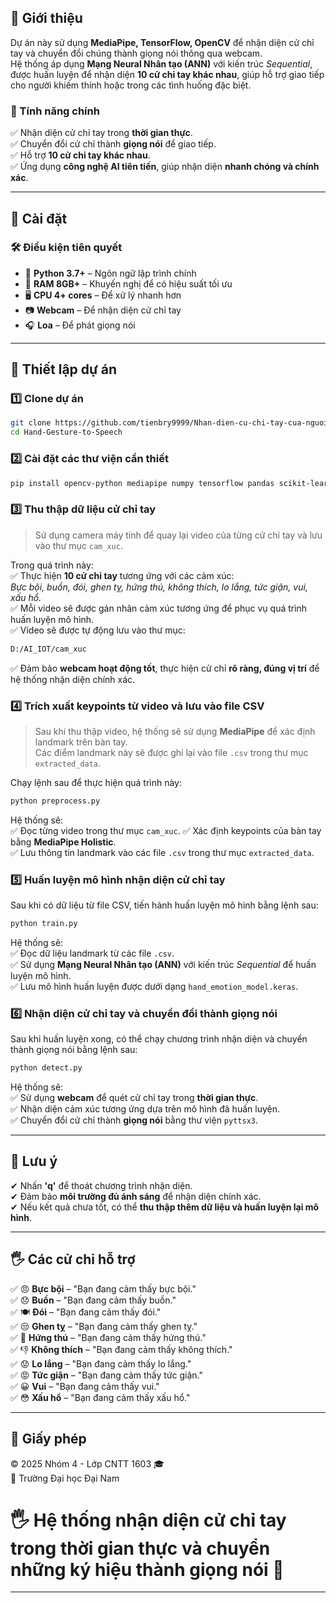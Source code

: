 
## 🚀 Giới thiệu  
Dự án này sử dụng **MediaPipe, TensorFlow, OpenCV** để nhận diện cử chỉ tay và chuyển đổi chúng thành giọng nói thông qua webcam.  
Hệ thống áp dụng **Mạng Neural Nhân tạo (ANN)** với kiến trúc *Sequential*, được huấn luyện để nhận diện **10 cử chỉ tay khác nhau**, giúp hỗ trợ giao tiếp cho người khiếm thính hoặc trong các tình huống đặc biệt.  

### 🎯 Tính năng chính  
✅ Nhận diện cử chỉ tay trong **thời gian thực**.  
✅ Chuyển đổi cử chỉ thành **giọng nói** để giao tiếp.  
✅ Hỗ trợ **10 cử chỉ tay khác nhau**.  
✅ Ứng dụng **công nghệ AI tiên tiến**, giúp nhận diện **nhanh chóng và chính xác**.  

---

## 💾 Cài đặt  

### 🛠 Điều kiện tiên quyết  
- 🐍 **Python 3.7+** – Ngôn ngữ lập trình chính  
- 💾 **RAM 8GB+** – Khuyến nghị để có hiệu suất tối ưu  
- 🖥 **CPU 4+ cores** – Để xử lý nhanh hơn  
- 📷 **Webcam** – Để nhận diện cử chỉ tay  
- 🎧 **Loa** – Để phát giọng nói  

---

## 🎥 Thiết lập dự án  

### 1️⃣ Clone dự án  
```sh  
git clone https://github.com/tienbry9999/Nhan-dien-cu-chi-tay-cua-nguoi-khuyet-tat-.git  
cd Hand-Gesture-to-Speech  
```

### 2️⃣ Cài đặt các thư viện cần thiết  
```sh  
pip install opencv-python mediapipe numpy tensorflow pandas scikit-learn matplotlib pyautogui pyttsx3  
```

### 3️⃣ Thu thập dữ liệu cử chỉ tay  
> Sử dụng camera máy tính để quay lại video của từng cử chỉ tay và lưu vào thư mục `cam_xuc`.  

Trong quá trình này:  
✅ Thực hiện **10 cử chỉ tay** tương ứng với các cảm xúc:  
  *Bực bội, buồn, đói, ghen tỵ, hứng thú, không thích, lo lắng, tức giận, vui, xấu hổ.*  
✅ Mỗi video sẽ được gán nhãn cảm xúc tương ứng để phục vụ quá trình huấn luyện mô hình.  
✅ Video sẽ được tự động lưu vào thư mục:  
```sh  
D:/AI_IOT/cam_xuc  
```
✅ Đảm bảo **webcam hoạt động tốt**, thực hiện cử chỉ **rõ ràng, đúng vị trí** để hệ thống nhận diện chính xác.  

### 4️⃣ Trích xuất keypoints từ video và lưu vào file CSV  
> Sau khi thu thập video, hệ thống sẽ sử dụng **MediaPipe** để xác định landmark trên bàn tay.  
> Các điểm landmark này sẽ được ghi lại vào file `.csv` trong thư mục `extracted_data`.  

Chạy lệnh sau để thực hiện quá trình này:  
```sh  
python preprocess.py  
```
Hệ thống sẽ:  
✅ Đọc từng video trong thư mục `cam_xuc`.
✅ Xác định keypoints của bàn tay bằng **MediaPipe Holistic**.  
✅ Lưu thông tin landmark vào các file `.csv` trong thư mục `extracted_data`.  

### 5️⃣ Huấn luyện mô hình nhận diện cử chỉ tay  
Sau khi có dữ liệu từ file CSV, tiến hành huấn luyện mô hình bằng lệnh sau:  
```sh  
python train.py  
```
Hệ thống sẽ:  
✅ Đọc dữ liệu landmark từ các file `.csv`.  
✅ Sử dụng **Mạng Neural Nhân tạo (ANN)** với kiến trúc *Sequential* để huấn luyện mô hình.  
✅ Lưu mô hình huấn luyện được dưới dạng `hand_emotion_model.keras`.  

### 6️⃣ Nhận diện cử chỉ tay và chuyển đổi thành giọng nói  
Sau khi huấn luyện xong, có thể chạy chương trình nhận diện và chuyển thành giọng nói bằng lệnh sau:  
```sh  
python detect.py  
```
Hệ thống sẽ:  
✅ Sử dụng **webcam** để quét cử chỉ tay trong **thời gian thực**.  
✅ Nhận diện cảm xúc tương ứng dựa trên mô hình đã huấn luyện.  
✅ Chuyển đổi cử chỉ thành **giọng nói** bằng thư viện `pyttsx3`.  

---
## 🛑 Lưu ý  
✔ Nhấn **'q'** để thoát chương trình nhận diện.  
✔ Đảm bảo **môi trường đủ ánh sáng** để nhận diện chính xác.  
✔ Nếu kết quả chưa tốt, có thể **thu thập thêm dữ liệu và huấn luyện lại mô hình**.  

---

## 🖐 Các cử chỉ hỗ trợ  
✅ 😠 **Bực bội** – "Bạn đang cảm thấy bực bội."  
✅ 😞 **Buồn** – "Bạn đang cảm thấy buồn."  
✅ 🍽 **Đói** – "Bạn đang cảm thấy đói."  
✅ 😒 **Ghen tỵ** – "Bạn đang cảm thấy ghen tỵ."  
✅ 🤩 **Hứng thú** – "Bạn đang cảm thấy hứng thú."  
✅ 👎 **Không thích** – "Bạn đang cảm thấy không thích."  
✅ 😟 **Lo lắng** – "Bạn đang cảm thấy lo lắng."  
✅ 😡 **Tức giận** – "Bạn đang cảm thấy tức giận."  
✅ 😀 **Vui** – "Bạn đang cảm thấy vui."  
✅ 😳 **Xấu hổ** – "Bạn đang cảm thấy xấu hổ."  

---

## 📝 Giấy phép  
© 2025 Nhóm 4 - Lớp CNTT 1603 🎓  
🏢 Trường Đại học Đại Nam
# 🖐 Hệ thống nhận diện cử chỉ tay trong thời gian thực và chuyển những ký hiệu thành giọng nói 🎤

---
